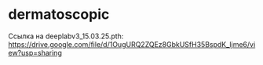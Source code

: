 # dermatoscopic

Ссылка на deeplabv3_15.03.25.pth: https://drive.google.com/file/d/1OugURQ2ZQEz8GbkUSfH35BspdK_ljme6/view?usp=sharing
